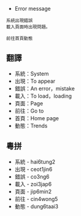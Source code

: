 - Error message

```
系統出現錯誤
載入頁面時出現問題。

前往首頁動態
```

## 翻譯

- 系統：System
- 出現：To appear
- 錯誤：An error，mistake
- 載入：To load，loading
- 頁面：Page
- 前往：Go to
- 首頁：Home page
- 動態：Trends

## 粵拼

- 系統 - hai6tung2
- 出現 - ceot1jin6
- 錯誤 - co3ng6
- 載入 - zoi3jap6
- 頁面 - jip6min2
- 前往 - cin4wong5
- 動態 - dung6taai3
